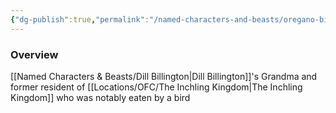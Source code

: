 ```yaml
---
{"dg-publish":true,"permalink":"/named-characters-and-beasts/oregano-billington/","tags":["NPC"],"updated":"2025-03-01T21:15:18.296+00:00"}
---
```



### Overview
[[Named Characters & Beasts/Dill Billington\|Dill Billington]]'s Grandma and former resident of [[Locations/OFC/The Inchling Kingdom\|The Inchling Kingdom]] who was notably eaten by a bird 
